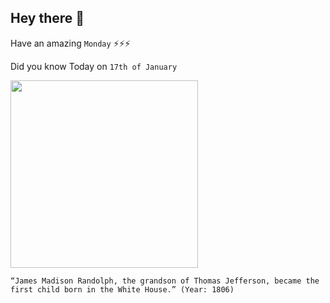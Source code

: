 ## Hey there 👋
Have an amazing `Monday` ⚡⚡⚡

Did you know Today on `17th of January`
 
 [<img src="https://upload.wikimedia.org/wikipedia/commons/thumb/4/4d/Thomas_Mann_Randolph.jpg/400px-Thomas_Mann_Randolph.jpg" width="300" />](https://en.wikipedia.org/wiki/Martha_Jefferson_Randolph#:~:text=James%20Madison%20Randolph%20(1806%E2%80%931834)%20was%20born%20at%20the%20President's%20House) 
 ```
“James Madison Randolph, the grandson of Thomas Jefferson, became the first child born in the White House.” (Year: 1806)
```
